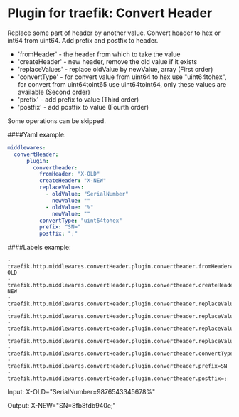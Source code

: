 # Plugin for traefik: Convert Header

Replace some part of header by another value. Convert header to hex or int64 from uint64. Add prefix and postfix to header.

- 'fromHeader' - the header from which to take the value
- 'createHeader' - new header, remove the old value if it exists
- 'replaceValues' - replace oldValue by newValue, array (First order)
- 'convertType' - for convert value from uint64 to hex use "uint64tohex", for convert from uint64toint65 use uint64toint64, only these values are available (Second order)
- 'prefix' - add prefix to value (Third order)
- 'postfix' - add postfix to value (Fourth order)
  
Some operations can be skipped.

####Yaml example:
```yaml
middlewares:
  convertHeader:
      plugin:
        convertheader:
          fromHeader: "X-OLD"
          createHeader: "X-NEW"
          replaceValues:
            - oldValue: "SerialNumber"
              newValue: ""
            - oldValue: "%"
              newValue: ""
          convertType: "uint64tohex"
          prefix: "SN="
          postfix: ";"
```

####Labels example:
```
- traefik.http.middlewares.convertHeader.plugin.convertheader.fromHeader=X-OLD
- traefik.http.middlewares.convertHeader.plugin.convertheader.createHeader=X-NEW
- traefik.http.middlewares.convertHeader.plugin.convertheader.replaceValues[0].oldValue=SerialNumber
- traefik.http.middlewares.convertHeader.plugin.convertheader.replaceValues[0].newValue=
- traefik.http.middlewares.convertHeader.plugin.convertheader.replaceValues[1].oldValue=%
- traefik.http.middlewares.convertHeader.plugin.convertheader.replaceValues[1].newValue=
- traefik.http.middlewares.convertHeader.plugin.convertheader.convertType=uint64tohex
- traefik.http.middlewares.convertHeader.plugin.convertheader.prefix=SN
- traefik.http.middlewares.convertHeader.plugin.convertheader.postfix=;
```

Input: X-OLD="SerialNumber=9876543345678%"

Output: X-NEW="SN=8fb8fdb940e;"